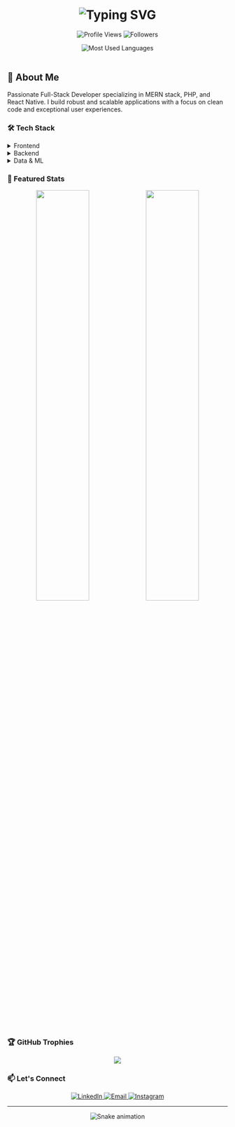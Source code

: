 <h1 align="center">
  <img src="https://readme-typing-svg.demolab.com?font=Fira+Code&size=30&pause=1000&center=true&vCenter=true&random=false&width=435&lines=Hi+%F0%9F%91%8B+I'm+Vikram+Kumar;Full-Stack+Developer" alt="Typing SVG" />
</h1>

<p align="center">
  <img src="https://komarev.com/ghpvc/?username=vikramfx&label=Profile%20views&color=0e75b6&style=flat" alt="Profile Views">
  <img src="https://img.shields.io/github/followers/vikramfx?label=Followers&style=social" alt="Followers">
</p>

<div align="center">
  <img src="https://github-readme-stats.vercel.app/api/top-langs?username=vikramfx&show_icons=true&locale=en&layout=compact&theme=tokyonight" alt="Most Used Languages" />
</div>

<br/>

## 🚀 About Me
Passionate Full-Stack Developer specializing in MERN stack, PHP, and React Native. I build robust and scalable applications with a focus on clean code and exceptional user experiences.

### 🛠️ Tech Stack

<details>
<summary>Frontend</summary>

- React.js / React Native
- Next.js
- TypeScript
- Tailwind CSS
- Bootstrap
- HTML5 & CSS3
</details>

<details>
<summary>Backend</summary>

- Node.js / Express.js
- PHP
- MongoDB
- MySQL / PostgreSQL / MS SQL
- AWS
- Docker & Kubernetes
</details>

<details>
<summary>Data & ML</summary>

- Python
- Pandas
- PyTorch
- TensorFlow
- Seaborn
</details>

### 🌟 Featured Stats

<div align="center">
  <img width="49%" src="https://github-readme-stats.vercel.app/api?username=vikramfx&show_icons=true&theme=tokyonight" />
  <img width="49%" src="https://github-readme-streak-stats.herokuapp.com/?user=vikramfx&theme=tokyonight" />
</div>

### 🏆 GitHub Trophies
<div align="center">
  <img src="https://github-profile-trophy.vercel.app/?username=vikramfx&theme=tokyonight&column=4&margin-w=15&margin-h=15" />
</div>

### 📫 Let's Connect

<p align="center">
  <a href="https://linkedin.com/in/vikram-kumar01" target="_blank">
    <img src="https://img.shields.io/badge/LinkedIn-0077B5?style=for-the-badge&logo=linkedin&logoColor=white" alt="LinkedIn"/>
  </a>
  <a href="mailto:vikramsinghania333@gmail.com">
    <img src="https://img.shields.io/badge/Email-D14836?style=for-the-badge&logo=gmail&logoColor=white" alt="Email"/>
  </a>
  <a href="https://instagram.com/vikram.fx" target="_blank">
    <img src="https://img.shields.io/badge/Instagram-E4405F?style=for-the-badge&logo=instagram&logoColor=white" alt="Instagram"/>
  </a>
</p>

---

<p align="center">
  <img src="https://github.com/vikramfx/vikramfx/blob/output/github-contribution-grid-snake.svg" alt="Snake animation" />
</p>

